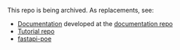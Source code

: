 This repo is being archived. As replacements, see:

- [Documentation](https://developer.poe.com/) developed at the
  [documentation repo](https://github.com/poe-platform/documentation)
- [Tutorial repo](https://github.com/poe-platform/api-bot-tutorial)
- [fastapi-poe](https://github.com/poe-platform/fastapi-poe)
